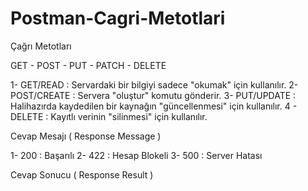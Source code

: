 # Postman-Cagri-Metotlari
Çağrı Metotları


GET - POST - PUT - PATCH - DELETE

1- GET/READ : Servardaki bir bilgiyi sadece "okumak" için kullanılır.
2- POST/CREATE : Servera "oluştur" komutu gönderir.
3- PUT/UPDATE : Halihazırda kaydedilen bir kaynağın "güncellenmesi" için kullanılır.
4 - DELETE : Kayıtlı verinin "silinmesi" için kullanılır.



Cevap Mesajı ( Response Message )
      
 1- 200 : Başarılı
 2- 422 : Hesap Blokeli
 3- 500 : Server Hatası


 Cevap Sonucu ( Response Result )


     

